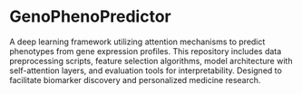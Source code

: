 # GenoPhenoPredictor
 A deep learning framework utilizing attention mechanisms to predict phenotypes from gene expression profiles. This repository includes data preprocessing scripts, feature selection algorithms, model architecture with self-attention layers, and evaluation tools for interpretability. Designed to facilitate biomarker discovery and personalized medicine research.
